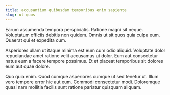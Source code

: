 ```yaml
---
title: accusantium quibusdam temporibus enim sapiente
slug: ut quos
---
```


Earum assumenda tempora perspiciatis. Ratione magni sit neque. Voluptatum officiis debitis non quidem. Omnis ut sit quos quia culpa eum. Quaerat qui et expedita cum.

Asperiores ullam ut itaque minima est eum cum odio aliquid. Voluptate dolor repudiandae amet ratione velit accusamus ut dolor. Eum aut consectetur natus eum a facere tempore possimus. Et et placeat temporibus sit dolores eum aut quae dolore.

Quo quia enim. Quod cumque asperiores cumque ut sed tenetur ut. Illum vero tempore error hic aut eum. Commodi consectetur modi. Doloremque quasi nam mollitia facilis sunt ratione pariatur quisquam aliquam.
